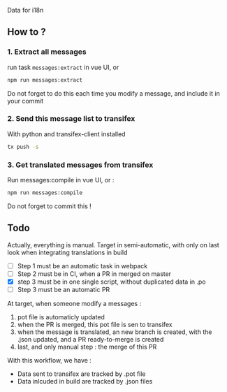 Data for i18n

## How to ?

### 1. Extract all messages

run task `messages:extract` in vue UI, or

```bash
npm run messages:extract
```

Do not forget to do this each time you modify a message, and include it in your commit

### 2. Send this message list to transifex

With python and transifex-client installed

```bash
tx push -s
```

### 3. Get translated messages from transifex

Run messages:compile in vue UI, or :

```bash
npm run messages:compile
```

Do not forget to commit this !

## Todo

Actually, everything is manual. Target in semi-automatic, with only on last look when integrating translations in build

* [ ] Step 1 must be an automatic task in webpack
* [ ] Step 2 must be in CI, when a PR in merged on master
* [x] step 3 must be in one single script, without duplicated data in .po
* [ ] Step 3 must be an automatic PR

At target, when someone modify a messages :

1. pot file is automaticly updated
2. when the PR is merged, this pot file is sen to transifex
3. when the message is translated, an new branch is created, with the .json updated, and a PR ready-to-merge is created
4. last, and only manual step : the merge of this PR

With this workflow, we have :

* Data sent to transifex are tracked by .pot file
* Data inlcuded in build are tracked by .json files
